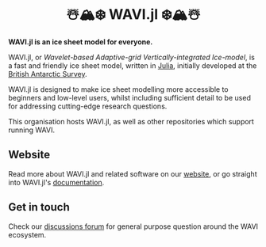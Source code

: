 <h1 align="center">
  ☃️🏔️❄️ WAVI.jl ❄️🏔️☃️
</h1>

**WAVI.jl is an ice sheet model for everyone.**

WAVI.jl, or _Wavelet-based Adaptive-grid Vertically-integrated Ice-model_, is a fast and friendly ice
sheet model, written in [Julia](https://julialang.org/), initially developed at
the [British Antarctic Survey](https://www.bas.ac.uk/).

WAVI.jl is designed to make ice sheet modelling more accessible to beginners and low-level users,
whilst including sufficient detail to be used for addressing cutting-edge research questions.

This organisation hosts WAVI.jl, as well as other repositories which support running WAVI.

## Website
Read more about WAVI.jl and related software on our [website](https://wavi-ice-sheet-model.github.io/WAVI-website/), or go straight into WAVI.jl's [documentation](https://rjarthern.github.io/WAVI.jl/).

## Get in touch

Check our [discussions forum](https://github.com/orgs/WAVI-ice-sheet-model/discussions) for general purpose question around the WAVI ecosystem.
